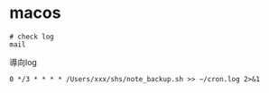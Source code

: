 # macos

```
# check log
mail

```

導向log

```
0 */3 * * * * /Users/xxx/shs/note_backup.sh >> ~/cron.log 2>&1
```
